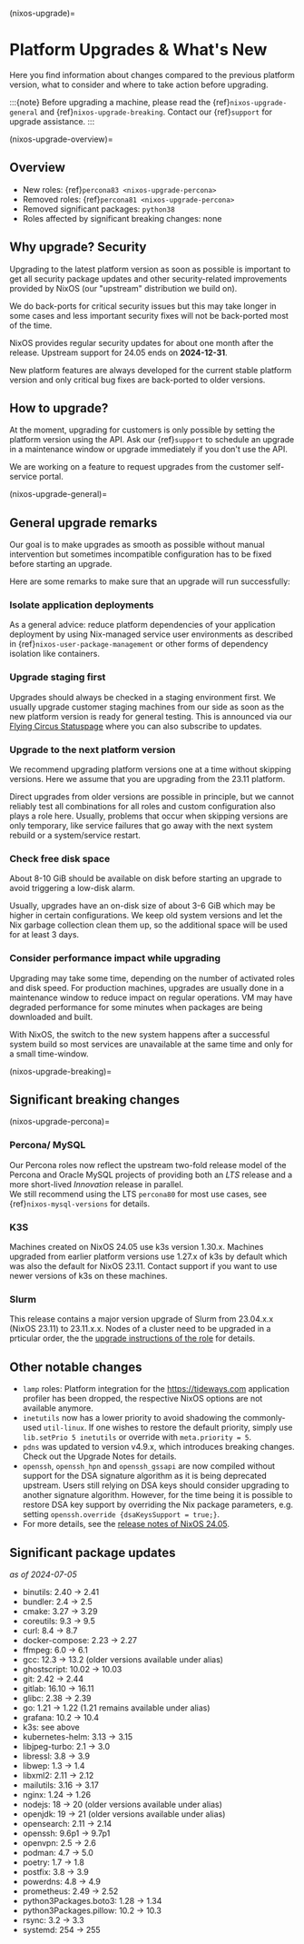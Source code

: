 (nixos-upgrade)=

# Platform Upgrades & What's New

Here you find information about changes compared to the previous platform
version, what to consider and where to take action before upgrading.

:::{note}
Before upgrading a machine, please read the {ref}`nixos-upgrade-general`
and {ref}`nixos-upgrade-breaking`.
Contact our {ref}`support` for upgrade assistance.
:::

(nixos-upgrade-overview)=

## Overview

- New roles: {ref}`percona83 <nixos-upgrade-percona>`
- Removed roles: {ref}`percona81 <nixos-upgrade-percona>`
- Removed significant packages: `python38`
- Roles affected by significant breaking changes: none


## Why upgrade? Security

Upgrading to the latest platform version as soon as possible is important to
get all security package updates and other security-related improvements
provided by NixOS (our "upstream" distribution we build on).

We do back-ports for critical security issues but this may take longer in some
cases and less important security fixes will not be back-ported most of the time.

NixOS provides regular security updates for about one month after the release.
Upstream support for 24.05 ends on **2024-12-31**.

New platform features are always developed for the current stable platform version
and only critical bug fixes are back-ported to older versions.


## How to upgrade?

At the moment, upgrading for customers is only possible by setting the
platform version using the API. Ask our {ref}`support` to schedule an
upgrade in a maintenance window or upgrade immediately if you don't use the
API.

We are working on a feature to request upgrades from the customer self-service
portal.

(nixos-upgrade-general)=

## General upgrade remarks

Our goal is to make upgrades as smooth as possible without manual intervention
but sometimes incompatible configuration has to be fixed before starting an
upgrade.

Here are some remarks to make sure that an upgrade will run successfully:

### Isolate application deployments

As a general advice: reduce platform dependencies of your application
deployment by using Nix-managed service user environments as described in
{ref}`nixos-user-package-management` or other forms of dependency isolation
like containers.

### Upgrade staging first

Upgrades should always be checked in a staging environment first. We usually
upgrade customer staging machines from our side as soon as the new platform
version is ready for general testing. This is announced via our
[Flying Circus Statuspage](https://status.flyingcircus.io) where you can
also subscribe to updates.

### Upgrade to the next platform version

We recommend upgrading platform versions one at a time without skipping
versions. Here we assume that you are upgrading from the 23.11 platform.

Direct upgrades from older versions are possible in principle, but we cannot
reliably test all combinations for all roles and custom configuration also
plays a role here. Usually, problems that occur when skipping versions are
only temporary, like service failures that go away with the next system
rebuild or a system/service restart.

### Check free disk space

About 8-10 GiB should be available on disk before starting an upgrade to avoid
triggering a low-disk alarm.

Usually, upgrades have an on-disk size of about 3-6 GiB which may be higher in
certain configurations. We keep old system versions and let the Nix garbage
collection clean them up, so the additional space will be used for at least 3
days.

### Consider performance impact while upgrading

Upgrading may take some time, depending on the number of activated roles and
disk speed. For production machines, upgrades are usually done in a
maintenance window to reduce impact on regular operations. VM may have
degraded performance for some minutes when packages are being downloaded and
built.

With NixOS, the switch to the new system happens after a successful system
build so most services are unavailable at the same time and only for a small
time-window.

(nixos-upgrade-breaking)=

## Significant breaking changes

(nixos-upgrade-percona)=

### Percona/ MySQL

Our Percona roles now reflect the upstream two-fold release model of the Percona
and Oracle MySQL projects of providing both an *LTS* release and a more short-lived
*Innovation* release in parallel. \
We still recommend using the LTS `percona80` for most use cases, see
{ref}`nixos-mysql-versions` for details.

### K3S

Machines created on NixOS 24.05 use k3s version 1.30.x. Machines upgraded
from earlier platform versions use 1.27.x of k3s by default which was also the
default for NixOS 23.11. Contact support if you want to use newer versions of k3s on these machines.

### Slurm

This release contains a major version upgrade of Slurm from 23.04.x.x (NixOS 23.11) to 23.11.x.x. Nodes of a cluster need to be upgraded in a prticular order, the the [upgrade instructions of the role](#nixos-slurm-upgrade) for details.

## Other notable changes

- `lamp` roles: Platform integration for the <https://tideways.com> application profiler has been dropped, the respective NixOS options are not available anymore.
- `inetutils` now has a lower priority to avoid shadowing the commonly-used `util-linux`. If one wishes to restore the default priority, simply use `lib.setPrio 5 inetutils` or override with `meta.priority = 5`.
- `pdns` was updated to version v4.9.x, which introduces breaking changes. Check out the Upgrade Notes for details.
- `openssh`, `openssh_hpn` and `openssh_gssapi` are now compiled without support for the DSA signature algorithm as it is being deprecated upstream. Users still relying on DSA keys should consider upgrading to another signature algorithm. However, for the time being it is possible to restore DSA key support by overriding the Nix package parameters, e.g. setting `openssh.override {dsaKeysSupport = true;}`.
- For more details, see the
  [release notes of NixOS 24.05](https://nixos.org/manual/nixos/stable/release-notes.html#sec-release-24.05-notable-changes).


## Significant package updates

*as of 2024-07-05*

- binutils: 2.40 -> 2.41
- bundler: 2.4 -> 2.5
- cmake: 3.27 -> 3.29
- coreutils: 9.3 -> 9.5
- curl: 8.4 -> 8.7
- docker-compose: 2.23 -> 2.27
- ffmpeg: 6.0 -> 6.1
- gcc: 12.3 -> 13.2 (older versions available under alias)
- ghostscript: 10.02 -> 10.03
- git: 2.42 -> 2.44
- gitlab: 16.10 -> 16.11
- glibc: 2.38 -> 2.39
- go: 1.21 -> 1.22 (1.21 remains available under alias)
- grafana: 10.2 -> 10.4
- k3s: see above
- kubernetes-helm: 3.13 -> 3.15
- libjpeg-turbo: 2.1 -> 3.0
- libressl: 3.8 -> 3.9
- libwep: 1.3 -> 1.4
- libxml2: 2.11 -> 2.12
- mailutils: 3.16 -> 3.17
- nginx: 1.24 -> 1.26
- nodejs: 18 -> 20 (older versions available under alias)
- openjdk: 19 -> 21 (older versions available under alias)
- opensearch: 2.11 -> 2.14
- openssh: 9.6p1 -> 9.7p1
- openvpn: 2.5 -> 2.6
- podman: 4.7 -> 5.0
- poetry: 1.7 -> 1.8
- postfix: 3.8 -> 3.9
- powerdns: 4.8 -> 4.9
- prometheus: 2.49 -> 2.52
- python3Packages.boto3: 1.28 -> 1.34
- python3Packages.pillow: 10.2 -> 10.3
- rsync: 3.2 -> 3.3
- systemd: 254 -> 255
